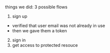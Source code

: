 things we did:
3 possible flows
1) sign up
  - verified that user email was not already in use
  - then we gave them a token
  
2) sign in
3) get access to protected resouce
